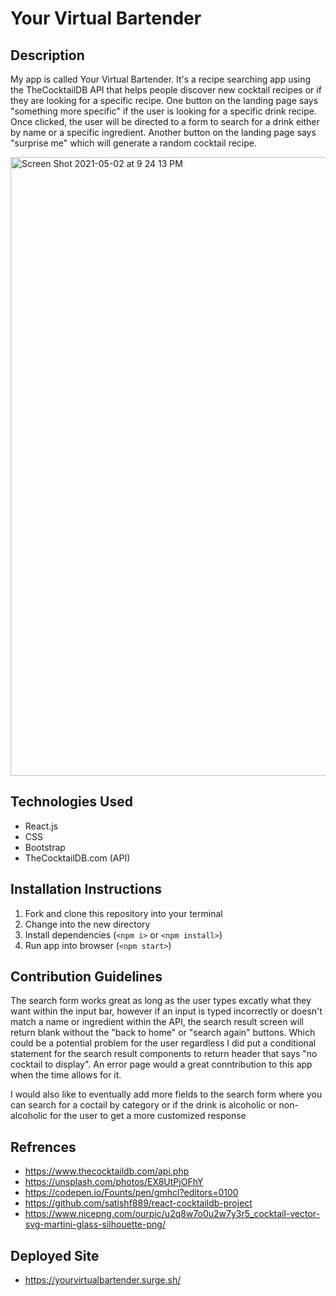 # Your Virtual Bartender

## Description 

My app is called Your Virtual Bartender. It's a recipe searching app using the TheCocktailDB API that helps people discover new cocktail recipes or if they are looking for a specific recipe. One button on the landing page says "something more specific" if the user is looking for a specific drink recipe. Once clicked, the user will be directed to a form to search for a drink either by name or a specific ingredient. Another button on the landing page says "surprise me" which will generate a random cocktail recipe.

<img width="990" alt="Screen Shot 2021-05-02 at 9 24 13 PM" src="https://user-images.githubusercontent.com/74841038/116836672-0a829300-ab8d-11eb-8e1f-607293a1a23b.png">

## Technologies Used

* React.js
* CSS
* Bootstrap
* TheCocktailDB.com (API)

## Installation Instructions

1. Fork and clone this repository into your terminal
2. Change into the new directory 
3. Install dependencies (`<npm i>` or `<npm install>`)
4. Run app into browser (`<npm start>`)

## Contribution Guidelines

The search form works great as long as the user types excatly what they want within the input bar, however if an input is typed incorrectly or doesn't match a name or ingredient within the API, the search result screen will return blank without the "back to home" or "search again" buttons. Which could be a potential problem for the user regardless I did put a conditional statement for the search result components to return header that says "no cocktail to display". An error page would a great conntribution to this app when the time allows for it.

I would also like to eventually add more fields to the search form where you can search for a coctail by category or if the drink is alcoholic or non-alcoholic for the user to get a more customized response 

## Refrences 

* https://www.thecocktaildb.com/api.php
* https://unsplash.com/photos/EX8UtPjOFhY
* https://codepen.io/Founts/pen/gmhcl?editors=0100
* https://github.com/satishf889/react-cocktaildb-project
* https://www.nicepng.com/ourpic/u2q8w7o0u2w7y3r5_cocktail-vector-svg-martini-glass-silhouette-png/

## Deployed Site

* https://yourvirtualbartender.surge.sh/
